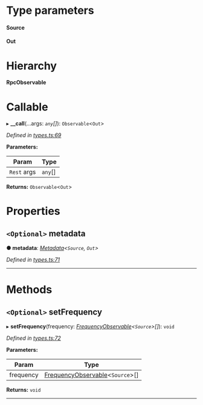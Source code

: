 

# Type parameters
#### Source 
#### Out 
# Hierarchy

**RpcObservable**

# Callable
▸ **__call**(...args: *`any`[]*): `Observable`<`Out`>

*Defined in [types.ts:69](https://github.com/paritytech/js-libs/blob/a46b19a/packages/light.js/src/types.ts#L69)*

**Parameters:**

| Param | Type |
| ------ | ------ |
| `Rest` args | `any`[] |

**Returns:** `Observable`<`Out`>

# Properties

<a id="metadata"></a>

## `<Optional>` metadata

**● metadata**: *[Metadata](_types_.metadata.md)<`Source`, `Out`>*

*Defined in [types.ts:71](https://github.com/paritytech/js-libs/blob/a46b19a/packages/light.js/src/types.ts#L71)*

___

# Methods

<a id="setfrequency"></a>

## `<Optional>` setFrequency

▸ **setFrequency**(frequency: *[FrequencyObservable](_types_.frequencyobservable.md)<`Source`>[]*): `void`

*Defined in [types.ts:72](https://github.com/paritytech/js-libs/blob/a46b19a/packages/light.js/src/types.ts#L72)*

**Parameters:**

| Param | Type |
| ------ | ------ |
| frequency | [FrequencyObservable](_types_.frequencyobservable.md)<`Source`>[] |

**Returns:** `void`

___

